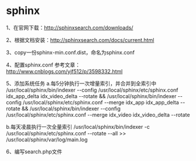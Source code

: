 # sphinx

1、在官网下载：http://sphinxsearch.com/downloads/

2、根据文档安装：http://sphinxsearch.com/docs/current.html

3、copy一份sphinx-min.conf.dist，命名为sphinx.conf

4、配置sphinx.conf
参考文章：http://www.cnblogs.com/yjf512/p/3598332.html

5、添加系统任务
   a.每5分钟执行一次增量索引，并合并到全索引中
   /usr/local/sphinx/bin/indexer --config /usr/local/sphinx/etc/sphinx.conf idx_app_delta idx_video_delta --rotate &&  /usr/local/sphinx/bin/indexer --config /usr/local/sphinx/etc/sphinx.conf --merge idx_app idx_app_delta --rotate && /usr/local/sphinx/bin/indexer --config /usr/local/sphinx/etc/sphinx.conf --merge idx_video idx_video_delta --rotate
   
   b.每天凌晨执行一次全量索引
   /usr/local/sphinx/bin/indexer -c /usr/local/sphinx/etc/sphinx.conf --rotate --all >> /usr/local/sphinx/var/log/main.log
   
6、编写search.php文件
   
